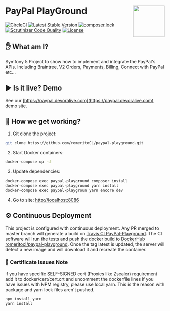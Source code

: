 # PayPal PlayGround <img src="https://developer.paypal.com/components/dx/img/logo-PayPal-Developer.svg" width="100" align="right">

[![CircleCI](https://dl.circleci.com/status-badge/img/gh/romeritoCL/paypal-playground/tree/master.svg?style=svg)](https://dl.circleci.com/status-badge/redirect/gh/romeritoCL/paypal-playground/tree/master)
[![Latest Stable Version](https://poser.pugx.org/romeritoCL/paypal-playground/v/stable)](https://packagist.org/packages/romeritoCL/paypal-playground)
[![composer.lock](https://poser.pugx.org/romeritoCL/paypal-playground/composerlock)](https://packagist.org/packages/romeritoCL/paypal-playground)
[![Scrutinizer Code Quality](https://scrutinizer-ci.com/g/romeritoCL/paypal-playground/badges/quality-score.png?b=master)](https://scrutinizer-ci.com/g/romeritoCL/paypal-playground/?branch=master)
[![License](https://poser.pugx.org/romeritoCL/paypal-playground/license)](//packagist.org/packages/romeritoCL/paypal-playground)

## :hand: What am I?
Symfony 5 Project to show how to implement and integrate the PayPal's APIs. Including Braintree, V2 Orders, Payments, Billing, Connect with PayPal etc...

## :arrow_forward: Is it live? Demo
See our [https://paypal.devoralive.com](https://paypal.devoralive.com) demo site.

## :floppy_disk: How we get working?

1. Git clone the project:
```bash
git clone https://github.com/romeritoCL/paypal-playground.git
```

2. Start Docker containers:
```bash
docker-compose up -d
```

3. Update dependencies:
```bash
docker-compose exec paypal-playground composer install
docker-compose exec paypal-playground yarn install
docker-compose exec paypal-playgroun yarn encore dev
```

4. Go to site:
[http://localhost:8086](http://localhost:8086)


## :gear: Continuous Deployment
This project is configured with continuous deployment. Any PR merged to master branch will generate a build on [Travis CI PayPal-Playground](https://travis-ci.org/github/romeritoCL/paypal-playground). The CI software will run the tests and push the docker build to [DockerHub romeritocl/paypal-playground](https://hub.docker.com/repository/docker/romeritocl/paypal-playground). Once the tag latest is updated, the server will detect a new image and will download it and recreate the container.

### :dart: Certificate Issues Note 
if you have specific SELF-SIGNED cert (Proxies like Zscaler) requirement add it to docker/cert/cert.crt and uncomment the dockerfile lines
if you have issues with NPM registry, please use local yarn. This is the reason with package and yarn lock files aren't pushed.
```bash
npm install yarn
yarn install
```